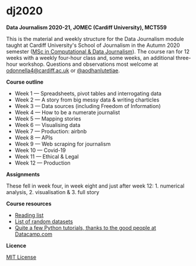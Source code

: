 # dj2020

**Data Journalism 2020-21, JOMEC (Cardiff University), MCT559**

This is the material and weekly structure for the Data Journalism module taught at Cardiff University's School of Journalism in the Autumn 2020 semester ([MSc in Computational & Data Journalism](https://www.cardiff.ac.uk/study/postgraduate/taught/courses/course/computational-and-data-journalism-msc)). The course ran for 12 weeks with a weekly four-hour class and, some weeks, an additional three-hour workshop. Questions and observations most welcome at odonnella4@cardiff.ac.uk or [@aodhanlutetiae](https://www.twitter.com/aodhanlutetiae).

**Course outline**

- Week 1 — Spreadsheets, pivot tables and interrogating data
- Week 2 — A story from big messy data & writing charticles
- Week 3 — Data sources (including Freedom of Information)
- Week 4 — How to be a numerate journalist
- Week 5 — Mapping stories
- Week 6 — Visualising data
- Week 7 — Production: airbnb
- Week 8 — APIs
- Week 9 — Web scraping for journalism
- Week 10 — Covid-19
- Week 11 — Ethical & Legal
- Week 12 — Production

**Assignments**

These fell in week four, in week eight and just after week 12: 1. numerical analysis, 2. visualisation & 3. full story

**Course resources**

- [Reading list](https://docs.google.com/document/d/15dNzLex3VdkcRjcXvyc8mKoXOFhBJHl2kVZeCUICLfQ/edit?usp=sharing)
- [List of random datasets](https://docs.google.com/document/d/1jwWhnAXX1ctCH7C4Q3De6Za8PV5Xo61gCfeMVOeIUTg/edit?usp=sharing)
- [Quite a few Python tutorials, thanks to the good people at Datacamp.com](https://learn.datacamp.com/search?q=python)

**Licence**

[MIT License](https://github.com/aodhanlutetiae/dj2020/blob/master/LICENSE)
